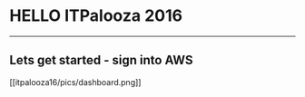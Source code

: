 # HELLO ITPalooza 2016

----
## Lets get started - sign into AWS
[[itpalooza16/pics/dashboard.png]]
